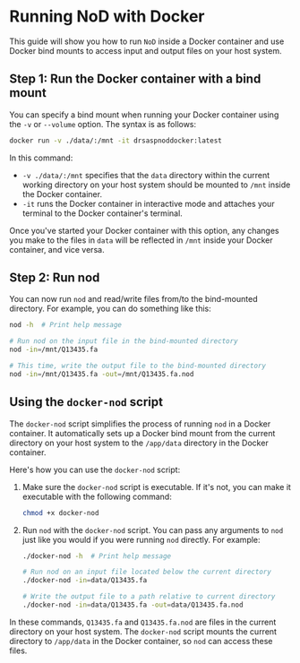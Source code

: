# Running NoD with Docker

This guide will show you how to run  `NoD` inside a Docker container and use Docker bind mounts to access input and output files on your host system.

## Step 1: Run the Docker container with a bind mount

You can specify a bind mount when running your Docker container using the `-v` or `--volume` option. The syntax is as follows:

```bash
docker run -v ./data/:/mnt -it drsaspnoddocker:latest
```

In this command:

- `-v ./data/:/mnt` specifies that the `data` directory within the current working directory on your host system should be mounted to `/mnt` inside the Docker container.
- `-it` runs the Docker container in interactive mode and attaches your terminal to the Docker container's terminal.

Once you've started your Docker container with this option, any changes you make to the files in `data` will be reflected in `/mnt` inside your Docker container, and vice versa.

## Step 2: Run nod

You can now run  `nod` and read/write files from/to the bind-mounted directory. For example, you can do something like this:

```bash
nod -h  # Print help message

# Run nod on the input file in the bind-mounted directory
nod -in=/mnt/Q13435.fa

# This time, write the output file to the bind-mounted directory
nod -in=/mnt/Q13435.fa -out=/mnt/Q13435.fa.nod
```

## Using the `docker-nod` script

The `docker-nod` script simplifies the process of running `nod` in a Docker container. It automatically sets up a Docker bind mount from the current directory on your host system to the `/app/data` directory in the Docker container.

Here's how you can use the `docker-nod` script:

1. Make sure the `docker-nod` script is executable. If it's not, you can make it executable with the following command:

    ```bash
    chmod +x docker-nod
    ```

2. Run `nod` with the `docker-nod` script. You can pass any arguments to `nod` just like you would if you were running `nod` directly. For example:

    ```bash
    ./docker-nod -h  # Print help message

    # Run nod on an input file located below the current directory
    ./docker-nod -in=data/Q13435.fa

    # Write the output file to a path relative to current directory
    ./docker-nod -in=data/Q13435.fa -out=data/Q13435.fa.nod
    ```

In these commands, `Q13435.fa` and `Q13435.fa.nod` are files in the current directory on your host system. The `docker-nod` script mounts the current directory to `/app/data` in the Docker container, so `nod` can access these files.